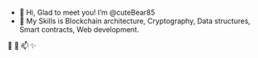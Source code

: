 - 👋 Hi, Glad to meet you! I’m @cuteBear85
- 👀 My Skills is
      Blockchain architecture,
      Cryptography,
      Data structures,
      Smart contracts,
      Web development.
      
 🌱  💞️  📫  ✨ 
